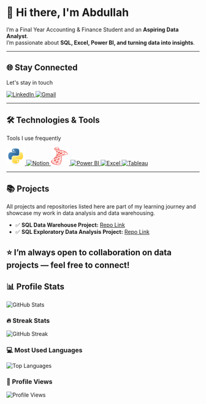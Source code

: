 # 👋 Hi there, I'm Abdullah

I’m a Final Year Accounting & Finance Student and an **Aspiring Data Analyst**.  
I’m passionate about **SQL, Excel, Power BI, and turning data into insights**.

---

## 🌐 Stay Connected

Let's stay in touch 

<p>
<a href="https://linkedin.com/in/muhammad-abdullah-27aa02257" target="_blank">
  <img src="https://img.shields.io/badge/LinkedIn-0A66C2?style=for-the-badge&logo=linkedin&logoColor=white" alt="LinkedIn" style="text-decoration: none; border: none;"/>
</a>
<a href="mailto:muhammadabdullah4028@gmail.com">
  <img src="https://img.shields.io/badge/Gmail-D14836?style=for-the-badge&logo=gmail&logoColor=white" alt="Gmail" style="text-decoration: none; border: none;"/>
</a>
</p>

---

## 🛠️ Technologies & Tools

Tools I use frequently

<p align="left">
  <a href="https://www.python.org/" target="_blank">
    <img src="https://raw.githubusercontent.com/devicons/devicon/master/icons/python/python-original.svg" alt="Python" width="48" height="48" style="border: none;"/>
  </a>
  <a href="https://www.notion.so/" target="_blank">
    <img src="https://www.notion.so/images/logo-ios.png" alt="Notion" width="48" height="48" style="border: none;"/>
  </a>
  <a href="https://www.microsoft.com/en-us/sql-server" target="_blank">
    <img src="https://raw.githubusercontent.com/devicons/devicon/master/icons/microsoftsqlserver/microsoftsqlserver-plain.svg" alt="SQL Server" width="48" height="48" style="border: none;"/>
  </a>
  <a href="https://powerbi.microsoft.com/" target="_blank">
    <img src="https://upload.wikimedia.org/wikipedia/commons/c/cf/New_Power_BI_Logo.svg" alt="Power BI" width="48" height="48" style="border: none;"/>
  </a>
  <a href="https://www.microsoft.com/en-us/microsoft-365/excel" target="_blank">
    <img src="https://upload.wikimedia.org/wikipedia/commons/3/34/Microsoft_Office_Excel_%282019%E2%80%93present%29.svg" alt="Excel" width="48" height="48" style="border: none;"/>
  </a>
  <a href="https://www.tableau.com/" target="_blank">
    <img src="https://cdn.worldvectorlogo.com/logos/tableau-software.svg" alt="Tableau" width="48" height="48" style="border: none;"/>
  </a>
</p>

---

## 📚 Projects 

All projects and repositories listed here are part of my learning journey and showcase my work in data analysis and data warehousing.

- ✅ **SQL Data Warehouse Project:** [Repo Link](https://github.com/Aquadorius/SQL-Data-Warehouse-Project.git)  
- ✅ **SQL Exploratory Data Analysis Project:** [Repo Link](https://github.com/Aquadorius/SQL-Exploratory-Data-Analytics.git)

⭐ I’m always open to collaboration on data projects — feel free to connect!
---

<div align="left">
  
## 📊 Profile Stats
<img src="https://github-readme-stats.vercel.app/api?username=Aquadorius&show_icons=true&theme=dark&count_private=true" alt="GitHub Stats" />

### 🔥 Streak Stats  
<img src="https://streak-stats.demolab.com/?user=Aquadorius&theme=dark" alt="GitHub Streak" />

### 💻 Most Used Languages
<img src="https://github-readme-stats.vercel.app/api/top-langs/?username=Aquadorius&layout=compact&theme=dark" alt="Top Languages" />

### 👀 Profile Views
<img src="https://komarev.com/ghpvc/?username=Aquadorius&color=blue" alt="Profile Views" />

</div>
